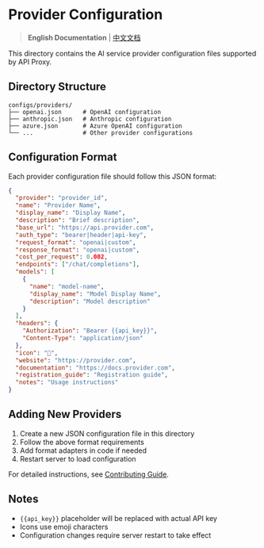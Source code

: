 # Provider Configuration

> **English Documentation** | [中文文档](README_cn.md)

This directory contains the AI service provider configuration files supported by API Proxy.

## Directory Structure

```text
configs/providers/
├── openai.json      # OpenAI configuration
├── anthropic.json   # Anthropic configuration
├── azure.json       # Azure OpenAI configuration
└── ...              # Other provider configurations
```

## Configuration Format

Each provider configuration file should follow this JSON format:

```json
{
  "provider": "provider_id",
  "name": "Provider Name",
  "display_name": "Display Name",
  "description": "Brief description",
  "base_url": "https://api.provider.com",
  "auth_type": "bearer|header|api-key",
  "request_format": "openai|custom",
  "response_format": "openai|custom",
  "cost_per_request": 0.002,
  "endpoints": ["/chat/completions"],
  "models": [
    {
      "name": "model-name",
      "display_name": "Model Display Name",
      "description": "Model description"
    }
  ],
  "headers": {
    "Authorization": "Bearer {{api_key}}",
    "Content-Type": "application/json"
  },
  "icon": "🤖",
  "website": "https://provider.com",
  "documentation": "https://docs.provider.com",
  "registration_guide": "Registration guide",
  "notes": "Usage instructions"
}
```

## Adding New Providers

1. Create a new JSON configuration file in this directory
2. Follow the above format requirements
3. Add format adapters in code if needed
4. Restart server to load configuration

For detailed instructions, see [Contributing Guide](../../CONTRIBUTING.md).

## Notes

- `{{api_key}}` placeholder will be replaced with actual API key
- Icons use emoji characters
- Configuration changes require server restart to take effect
